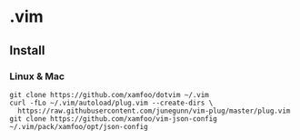 # .vim

## Install

### Linux & Mac

```shell
git clone https://github.com/xamfoo/dotvim ~/.vim
curl -fLo ~/.vim/autoload/plug.vim --create-dirs \
  https://raw.githubusercontent.com/junegunn/vim-plug/master/plug.vim
git clone https://github.com/xamfoo/vim-json-config ~/.vim/pack/xamfoo/opt/json-config
```
